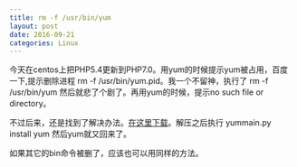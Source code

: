 ```yaml
---
title: rm -f /usr/bin/yum
layout: post
date: 2016-09-21
categories: Linux
---
```

  今天在centos上把PHP5.4更新到PHP7.0。用yum的时候提示yum被占用，百度一下,提示删除进程 rm -f /usr/bin/yum.pid。我一个不留神，执行了
	rm -f /usr/bin/yum
然后就悲了个剧了。再用yum的时候，提示no such file or directory。

  不过后来，还是找到了解决办法。[在这里下载](http://yum.baseurl.org)。解压之后执行
	yummain.py install yum
然后yum就又回来了。

  如果其它的bin命令被删了，应该也可以用同样的方法。	

